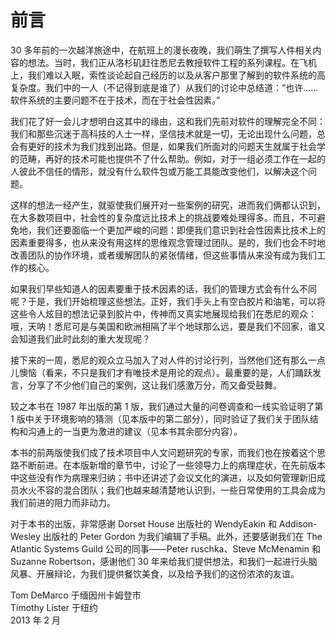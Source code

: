 # 前言

30 多年前的一次越洋旅途中，在航班上的漫长夜晚，我们萌生了撰写人件相关内容的想法。当时，我们正从洛杉矶赶往悉尼去教授软件工程的系列课程。在飞机上，我们难以入眠，索性谈论起自己经历的以及从客户那里了解到的软件系统的高复杂度。我们中的一人（不记得到底是谁了）从我们的讨论中总结道：“也许……软件系统的主要问题不在于技术，而在于社会性因素。”

我们花了好一会儿才想明白这其中的缘由，这和我们先前对软件的理解完全不同：我们和那些沉迷于高科技的人士一样，坚信技术就是一切，无论出现什么问题，总会有更好的技术为我们找到出路。但是，如果我们所面对的问题天生就属于社会学的范畴，再好的技术可能也提供不了什么帮助。例如，对于一组必须工作在一起的人彼此不信任的情形，就没有什么软件包或万能工具能改变他们，以解决这个问题。

这样的想法一经产生，就驱使我们展开对一些案例的研究，进而我们俩都认识到，在大多数项目中，社会性的复杂度远比技术上的挑战要难处理得多。而且，不可避免地，我们还要面临一个更加严峻的问题：即便我们意识到社会性因素比技术上的因素重要得多，也从来没有用这样的思维观念管理过团队。是的，我们也会不时地改善团队的协作环境，或者缓解团队的紧张情绪，但这些事情从来没有成为我们工作的核心。

如果我们早些知道人的因素要重于技术因素的话，我们的管理方式会有什么不同呢？于是，我们开始梳理这些想法。正好，我们手头上有空白胶片和油笔，可以将这些令人炫目的想法记录到胶片中，传神而又真实地展现给我们在悉尼的观众：哦，天呐！悉尼可是与美国和欧洲相隔了半个地球那么远，要是我们不回家，谁又会知道我们此时此刻的重大发现呢？

接下来的一周，悉尼的观众立马加入了对人件的讨论行列，当然他们还有那么一点儿懊恼（看来，不只是我们才有唯技术是用论的观点）。最重要的是，人们踊跃发言，分享了不少他们自己的案例，这让我们感激万分，而又备受鼓舞。

较之本书在 1987 年出版的第 1 版，我们通过大量的问卷调查和一线实验证明了第 1 版中关于环境影响的猜测（见本版中的第二部分），同时验证了我们关于团队结构和沟通上的一当更为激进的建议（见本书其余部分内容）。

本书的前两版使我们成了技术项目中人文问题研究的专家，而我们也在按着这个思路不断前进。在本版新增的章节中，讨论了一些领导力上的病理症状，在先前版本中这些没有作为病理来归纳；书中还讲述了会议文化的演进，以及如何管理新旧成员水火不容的混合团队；我们也越来越清楚地认识到，一些日常使用的工具会成为我们前进的阻力而非动力。

对于本书的出版，非常感谢 Dorset House 出版社的 WendyEakin 和 Addison-Wesley 出版社的 Peter Gordon 为我们编辑了手稿。此外，还要感谢我们在 The Atlantic Systems Guild 公司的同事——Peter ruschka、Steve McMenamin 和 Suzanne Robertson，感谢他们 30 年来给我们提供想法，和我们一起进行头脑风暴、开展辩论，为我们提供餐饮美食，以及给予我们的这份浓浓的友谊。

Tom DeMarco 于缅因州卡姆登市  
Timothy Lister 于纽约  
2013 年 2 月
